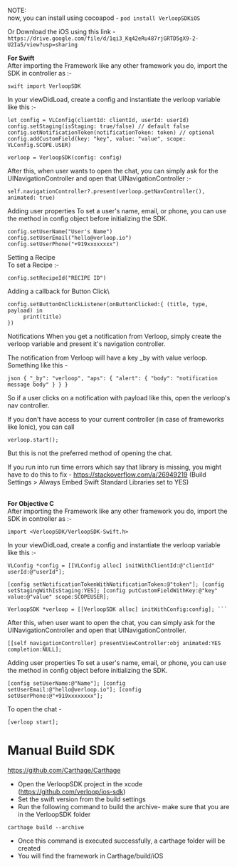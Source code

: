 NOTE:\
now, you can install using cocoapod - `pod install VerloopSDKiOS`

Or Download the iOS using this link - 
`https://drive.google.com/file/d/1qi3_Kq42eRu487rjGRTD5gX9-2-U2Ia5/view?usp=sharing`
 
**For Swift**\
After importing the Framework like any other framework you do, import the SDK in controller as :-

`swift import VerloopSDK`

In your viewDidLoad, create a config and instantiate the verloop variable like this :-

```
let config = VLConfig(clientId: clientId, userId: userId) config.setStaging(isStaging: true/false) // default false config.setNotificationToken(notificationToken: token) // optional config.addCustomField(key: "key", value: "value", scope: VLConfig.SCOPE.USER)

verloop = VerloopSDK(config: config) 
```

After this, when user wants to open the chat, you can simply ask for the UINavigationController and open that UINavigationController :-
```
self.navigationController?.present(verloop.getNavController(), animated: true)
```
Adding user properties
To set a user's name, email, or phone, you can use the method in config object before initializing the SDK.
```
config.setUserName("User's Name") config.setUserEmail("hello@verloop.io") config.setUserPhone("+919xxxxxxxx")
```
Setting a Recipe\
To set a Recipe :-
```
config.setRecipeId("RECIPE ID")
```

Adding a callback for Button Click\
```
config.setButtonOnClickListener(onButtonClicked:{ (title, type, payload) in
     print(title)
})
```

Notifications
When you get a notification from Verloop, simply create the verloop variable and present it's navigation controller.

The notification from Verloop will have a key _by with value verloop. Something like this -
```
json { "_by": "verloop", "aps": { "alert": { "body": "notification message body" } } }
```
So if a user clicks on a notification with payload like this, open the verloop's nav controller.

If you don't have access to your current controller (in case of frameworks like Ionic), you can call
```
verloop.start();
```
But this is not the preferred method of opening the chat.

If you run into run time errors which say that library is missing, you might have to do this to fix - https://stackoverflow.com/a/26949219 (Build Settings > Always Embed Swift Standard Libraries set to YES)


\
**For Objective C**\
After importing the Framework like any other framework you do, import the SDK in controller as :-

```
import <VerloopSDK/VerloopSDK-Swift.h>
```

In your viewDidLoad, create a config and instantiate the verloop variable like this :-

```
VLConfig *config = [[VLConfig alloc] initWithClientId:@"clientId" userId:@"userId"];

[config setNotificationTokenWithNotificationToken:@"token"]; [config setStagingWithIsStaging:YES]; [config putCustomFieldWithKey:@"key" value:@"value" scope:SCOPEUSER];

VerloopSDK *verloop = [[VerloopSDK alloc] initWithConfig:config]; ```
```
After this, when user want to open the chat, you can simply ask for the UINavigationController and open that UINavigationController.

```
[[self navigationController] presentViewController:obj animated:YES completion:NULL];
```
Adding user properties
To set a user's name, email, or phone, you can use the method in config object before initializing the SDK.
```
[config setUserName:@"Name"]; [config setUserEmail:@"hello@verloop.io"]; [config setUserPhone:@"+919xxxxxxxx"];

```
To open the chat -
```
[verloop start]; 
```

# Manual Build SDK

https://github.com/Carthage/Carthage


- Open the VerloopSDK project in the xcode (https://github.com/verloop/ios-sdk)
- Set the swift version from the build settings
- Run the following command to build the archive- make sure that you are in the VerloopSDK folder

`carthage build --archive`

- Once this command is executed successfully, a carthage folder will be created
- You will find the framework in Carthage/build/iOS

